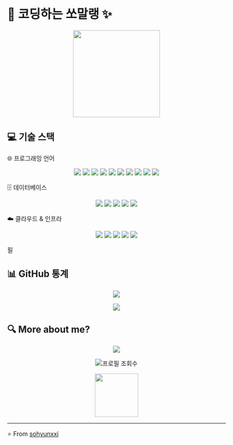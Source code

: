# 👋 코딩하는 쏘말랭 ✨

<p align="center">
  <img src="https://media.giphy.com/media/heIX5HfWgEYlW/giphy.gif" width="200" />
</p>

## 💻 기술 스택

🌐 프로그래밍 언어
<p align="center"> <img src="https://img.shields.io/badge/Python-3776AB?style=for-the-badge&logo=python&logoColor=white" /> <img src="https://img.shields.io/badge/C-00599C?style=for-the-badge&logo=c&logoColor=white" /> <img src="https://img.shields.io/badge/C%2B%2B-00599C?style=for-the-badge&logo=c%2B%2B&logoColor=white" /> <img src="https://img.shields.io/badge/Java-ED8B00?style=for-the-badge&logo=openjdk&logoColor=white" /> <img src="https://img.shields.io/badge/JavaScript-F7DF1E?style=for-the-badge&logo=javascript&logoColor=black" /> <img src="https://img.shields.io/badge/Node.js-339933?style=for-the-badge&logo=node.js&logoColor=white" /> <img src="https://img.shields.io/badge/HTML5-E44D26?style=for-the-badge&logo=html5&logoColor=white" /> <img src="https://img.shields.io/badge/CSS3-1572B6?style=for-the-badge&logo=css3&logoColor=white" /> <img src="https://img.shields.io/badge/PowerShell-5391FE?style=for-the-badge&logo=powershell&logoColor=white" /> <img src="https://img.shields.io/badge/Assembly-6E4C13?style=for-the-badge&logoColor=white" /> </p>
🗄️ 데이터베이스
<p align="center"> <img src="https://img.shields.io/badge/MongoDB-47A248?style=for-the-badge&logo=mongodb&logoColor=white" /> <img src="https://img.shields.io/badge/MySQL-4479A1?style=for-the-badge&logo=mysql&logoColor=white" /> <img src="https://img.shields.io/badge/PostgreSQL-336791?style=for-the-badge&logo=postgresql&logoColor=white" /> <img src="https://img.shields.io/badge/Redis-DC382D?style=for-the-badge&logo=redis&logoColor=white" /> <img src="https://img.shields.io/badge/MariaDB-003545?style=for-the-badge&logo=mariadb&logoColor=white" /> </p>
☁️ 클라우드 & 인프라
<p align="center"> <img src="https://img.shields.io/badge/AWS-FF9900?style=for-the-badge&logo=amazonaws&logoColor=white" /> <img src="https://img.shields.io/badge/EC2-FF8F00?style=for-the-badge&logo=amazon-ec2&logoColor=white" /> <img src="https://img.shields.io/badge/S3-569A31?style=for-the-badge&logo=amazon-s3&logoColor=white" /> <img src="https://img.shields.io/badge/RDS-527FFF?style=for-the-badge&logo=amazon-rds&logoColor=white" /> <img src="https://img.shields.io/badge/Linux-FCC624?style=for-the-badge&logo=linux&logoColor=black" /> </p>
필

## 📊 GitHub 통계

<p align="center">
  <img src="https://github-readme-stats.vercel.app/api?username=sohyunxxi&show_icons=true&theme=radical" />
</p>

<p align="center">
  <img src="https://github-readme-stats.vercel.app/api/top-langs/?username=sohyunxxi&layout=compact&theme=radical" />
</p>

## 🔍 More about me?

<p align="center">
  <a href="mailto:dlthgus15780@gmail.com">
    <img src="https://img.shields.io/badge/Email-D14836?style=for-the-badge&logo=gmail&logoColor=white" />
  </a>
</p>

<p align="center">
  <img src="https://komarev.com/ghpvc/?username=sohyunxxi" alt="프로필 조회수" />
</p>

<p align="center">
  <img src="https://media.giphy.com/media/LmNwrBhejkK9EFP504/giphy.gif" width="100" />
</p>

---
⭐️ From [sohyunxxi](https://github.com/sohyunxxi)

